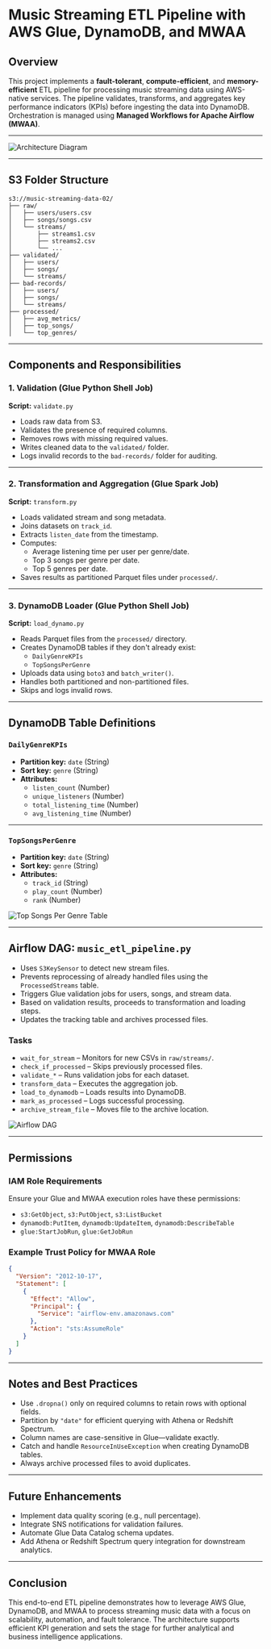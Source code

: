 
# Music Streaming ETL Pipeline with AWS Glue, DynamoDB, and MWAA

## Overview

This project implements a **fault-tolerant**, **compute-efficient**, and **memory-efficient** ETL pipeline for processing music streaming data using AWS-native services. The pipeline validates, transforms, and aggregates key performance indicators (KPIs) before ingesting the data into DynamoDB. Orchestration is managed using **Managed Workflows for Apache Airflow (MWAA)**.

---

![Architecture Diagram](Music-Streaming-ETL-Pipeline/diagram/Architecture-Diagram1.jpg)

---

## S3 Folder Structure

```
s3://music-streaming-data-02/
├── raw/
│   ├── users/users.csv
│   ├── songs/songs.csv
│   └── streams/
│       ├── streams1.csv
│       ├── streams2.csv
│       └── ...
├── validated/
│   ├── users/
│   ├── songs/
│   └── streams/
├── bad-records/
│   ├── users/
│   ├── songs/
│   └── streams/
├── processed/
│   ├── avg_metrics/
│   ├── top_songs/
│   └── top_genres/
```

---

## Components and Responsibilities

### 1. Validation (Glue Python Shell Job)

**Script:** `validate.py`

- Loads raw data from S3.
- Validates the presence of required columns.
- Removes rows with missing required values.
- Writes cleaned data to the `validated/` folder.
- Logs invalid records to the `bad-records/` folder for auditing.

---

### 2. Transformation and Aggregation (Glue Spark Job)

**Script:** `transform.py`

- Loads validated stream and song metadata.
- Joins datasets on `track_id`.
- Extracts `listen_date` from the timestamp.
- Computes:
  - Average listening time per user per genre/date.
  - Top 3 songs per genre per date.
  - Top 5 genres per date.
- Saves results as partitioned Parquet files under `processed/`.

---

### 3. DynamoDB Loader (Glue Python Shell Job)

**Script:** `load_dynamo.py`

- Reads Parquet files from the `processed/` directory.
- Creates DynamoDB tables if they don't already exist:
  - `DailyGenreKPIs`
  - `TopSongsPerGenre`
- Uploads data using `boto3` and `batch_writer()`.
- Handles both partitioned and non-partitioned files.
- Skips and logs invalid rows.

---

## DynamoDB Table Definitions

### `DailyGenreKPIs`

- **Partition key:** `date` (String)  
- **Sort key:** `genre` (String)  
- **Attributes:**
  - `listen_count` (Number)
  - `unique_listeners` (Number)
  - `total_listening_time` (Number)
  - `avg_listening_time` (Number)

---

### `TopSongsPerGenre`

- **Partition key:** `date` (String)  
- **Sort key:** `genre` (String)  
- **Attributes:**
  - `track_id` (String)
  - `play_count` (Number)
  - `rank` (Number)

![Top Songs Per Genre Table](Music-Streaming-ETL-Pipeline/screenshots/TopSongsPerGenre.png)

---

## Airflow DAG: `music_etl_pipeline.py`

- Uses `S3KeySensor` to detect new stream files.
- Prevents reprocessing of already handled files using the `ProcessedStreams` table.
- Triggers Glue validation jobs for users, songs, and stream data.
- Based on validation results, proceeds to transformation and loading steps.
- Updates the tracking table and archives processed files.

### Tasks

- `wait_for_stream` – Monitors for new CSVs in `raw/streams/`.
- `check_if_processed` – Skips previously processed files.
- `validate_*` – Runs validation jobs for each dataset.
- `transform_data` – Executes the aggregation job.
- `load_to_dynamodb` – Loads results into DynamoDB.
- `mark_as_processed` – Logs successful processing.
- `archive_stream_file` – Moves file to the archive location.

![Airflow DAG](Music-Streaming-ETL-Pipeline/screenshots/Dag-Music-ETL.png)

---

## Permissions

### IAM Role Requirements

Ensure your Glue and MWAA execution roles have these permissions:

- `s3:GetObject`, `s3:PutObject`, `s3:ListBucket`
- `dynamodb:PutItem`, `dynamodb:UpdateItem`, `dynamodb:DescribeTable`
- `glue:StartJobRun`, `glue:GetJobRun`

### Example Trust Policy for MWAA Role

```json
{
  "Version": "2012-10-17",
  "Statement": [
    {
      "Effect": "Allow",
      "Principal": {
        "Service": "airflow-env.amazonaws.com"
      },
      "Action": "sts:AssumeRole"
    }
  ]
}
```

---

## Notes and Best Practices

- Use `.dropna()` only on required columns to retain rows with optional fields.
- Partition by `"date"` for efficient querying with Athena or Redshift Spectrum.
- Column names are case-sensitive in Glue—validate exactly.
- Catch and handle `ResourceInUseException` when creating DynamoDB tables.
- Always archive processed files to avoid duplicates.

---

## Future Enhancements

- Implement data quality scoring (e.g., null percentage).
- Integrate SNS notifications for validation failures.
- Automate Glue Data Catalog schema updates.
- Add Athena or Redshift Spectrum query integration for downstream analytics.

---

## Conclusion

This end-to-end ETL pipeline demonstrates how to leverage AWS Glue, DynamoDB, and MWAA to process streaming music data with a focus on scalability, automation, and fault tolerance. The architecture supports efficient KPI generation and sets the stage for further analytical and business intelligence applications.
